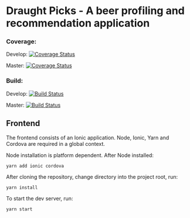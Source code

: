 #  Draught Picks - A beer profiling and recommendation application

### Coverage:
Develop:
[![Coverage Status](https://coveralls.io/repos/github/jakeharding/draught-picks-frontend/badge.svg?branch=dev)](https://coveralls.io/github/jakeharding/draught-picks-frontend?branch=develop)

Master:
[![Coverage Status](https://coveralls.io/repos/github/jakeharding/draught-picks-frontend/badge.svg?branch=master)](https://coveralls.io/github/jakeharding/draught-picks-frontend?branch=master)

### Build:
Develop: [![Build Status](https://travis-ci.org/jakeharding/draught-picks-frontend.svg?branch=develop)](https://travis-ci.org/jakeharding/draught-picks-frontend)

Master: [![Build Status](https://travis-ci.org/jakeharding/draught-picks-frontend.svg?branch=master)](https://travis-ci.org/jakeharding/draught-picks-frontend)

## Frontend

The frontend consists of an Ionic application. Node, Ionic, Yarn and Cordova are required in a global context.

Node installation is platform dependent. After Node installed:

`yarn add ionic cordova`

After cloning the repository, change directory into the project root, run:

`yarn install`

To start the dev server, run:

`yarn start`


